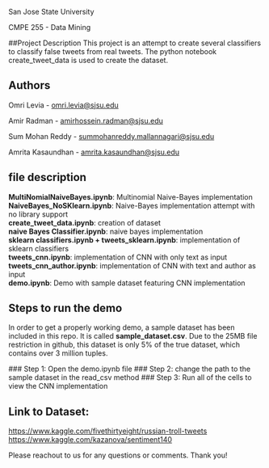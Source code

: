 San Jose State University

CMPE 255 - Data Mining

##Project Description
This project is an attempt to create several classifiers to classify false tweets from real tweets.
The python notebook create_tweet_data is used to create the dataset. 


## Authors
Omri Levia - omri.levia@sjsu.edu

Amir Radman - amirhossein.radman@sjsu.edu

Sum Mohan Reddy - summohanreddy.mallannagari@sjsu.edu

Amrita Kasaundhan - amrita.kasaundhan@sjsu.edu


## file description
<b>MultiNomialNaiveBayes.ipynb</b>: Multinomial Naive-Bayes implementation <br>
<b>NaiveBayes_NoSKlearn.ipynb</b>: Naive-Bayes implementation attempt with no library support <br>
<b>create_tweet_data.ipynb</b>: creation of dataset <br>
<b>naive Bayes Classifier.ipynb</b>: naive bayes implementation<br>
<b>sklearn classifiers.ipynb + tweets_sklearn.ipynb</b>: implementation of sklearn classifiers<br>
<b>tweets_cnn.ipynb</b>: implementation of CNN with only text as input <br>
<b>tweets_cnn_author.ipynb</b>: implementation of CNN with text and author as input<br>
<b>demo.ipynb</b>: Demo with sample dataset featuring CNN implementation


## Steps to run the demo
<p> In order to get a properly working demo, a sample dataset has been included in this repo. It is called <b>sample_dataset.csv</b>.
Due to the 25MB file restriction in github, this dataset is only 5% of the true dataset, which contains over 3 million tuples.
</p>
### Step 1: Open the demo.ipynb file
### Step 2: change the path to the sample dataset in the read_csv method
### Step 3: Run all of the cells to view the CNN implementation

## Link to Dataset: 
https://www.kaggle.com/fivethirtyeight/russian-troll-tweets
https://www.kaggle.com/kazanova/sentiment140

Please reachout to us for any questions or comments. Thank you!
